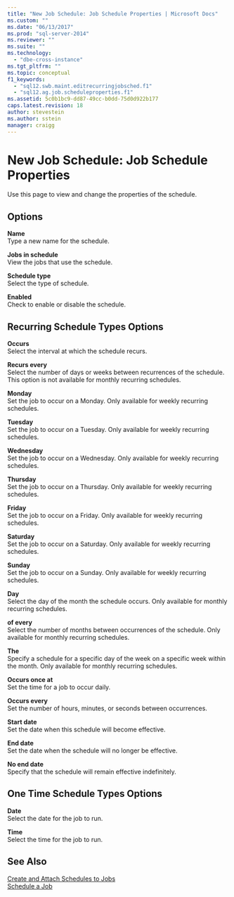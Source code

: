 ```yaml
---
title: "New Job Schedule: Job Schedule Properties | Microsoft Docs"
ms.custom: ""
ms.date: "06/13/2017"
ms.prod: "sql-server-2014"
ms.reviewer: ""
ms.suite: ""
ms.technology: 
  - "dbe-cross-instance"
ms.tgt_pltfrm: ""
ms.topic: conceptual
f1_keywords: 
  - "sql12.swb.maint.editrecurringjobsched.f1"
  - "sql12.ag.job.scheduleproperties.f1"
ms.assetid: 5c0b1bc9-dd87-49cc-b0dd-75d0d922b177
caps.latest.revision: 18
author: stevestein
ms.author: sstein
manager: craigg
---
```

# New Job Schedule: Job Schedule Properties
  Use this page to view and change the properties of the schedule.  
  
## Options  
 **Name**  
 Type a new name for the schedule.  
  
 **Jobs in schedule**  
 View the jobs that use the schedule.  
  
 **Schedule type**  
 Select the type of schedule.  
  
 **Enabled**  
 Check to enable or disable the schedule.  
  
## Recurring Schedule Types Options  
 **Occurs**  
 Select the interval at which the schedule recurs.  
  
 **Recurs every**  
 Select the number of days or weeks between recurrences of the schedule. This option is not available for monthly recurring schedules.  
  
 **Monday**  
 Set the job to occur on a Monday. Only available for weekly recurring schedules.  
  
 **Tuesday**  
 Set the job to occur on a Tuesday. Only available for weekly recurring schedules.  
  
 **Wednesday**  
 Set the job to occur on a Wednesday. Only available for weekly recurring schedules.  
  
 **Thursday**  
 Set the job to occur on a Thursday. Only available for weekly recurring schedules.  
  
 **Friday**  
 Set the job to occur on a Friday. Only available for weekly recurring schedules.  
  
 **Saturday**  
 Set the job to occur on a Saturday. Only available for weekly recurring schedules.  
  
 **Sunday**  
 Set the job to occur on a Sunday. Only available for weekly recurring schedules.  
  
 **Day**  
 Select the day of the month the schedule occurs. Only available for monthly recurring schedules.  
  
 **of every**  
 Select the number of months between occurrences of the schedule. Only available for monthly recurring schedules.  
  
 **The**  
 Specify a schedule for a specific day of the week on a specific week within the month. Only available for monthly recurring schedules.  
  
 **Occurs once at**  
 Set the time for a job to occur daily.  
  
 **Occurs every**  
 Set the number of hours, minutes, or seconds between occurrences.  
  
 **Start date**  
 Set the date when this schedule will become effective.  
  
 **End date**  
 Set the date when the schedule will no longer be effective.  
  
 **No end date**  
 Specify that the schedule will remain effective indefinitely.  
  
## One Time Schedule Types Options  
 **Date**  
 Select the date for the job to run.  
  
 **Time**  
 Select the time for the job to run.  
  
## See Also  
 [Create and Attach Schedules to Jobs](create-and-attach-schedules-to-jobs.md)   
 [Schedule a Job](schedule-a-job.md)  
  
  
